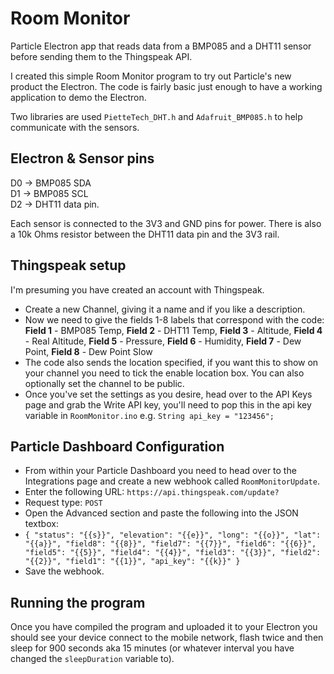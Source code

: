 # Room Monitor
Particle Electron app that reads data from a BMP085 and a DHT11 sensor before sending them to the Thingspeak API.

I created this simple Room Monitor program to try out Particle's new product the Electron. The code is fairly basic just enough to have a working application to demo the Electron.

Two libraries are used `PietteTech_DHT.h` and `Adafruit_BMP085.h` to help communicate with the sensors.

## Electron & Sensor pins
D0 -> BMP085 SDA  
D1 -> BMP085 SCL  
D2 -> DHT11 data pin.  

Each sensor is connected to the 3V3 and GND pins for power. There is also a 10k Ohms resistor between the DHT11 data pin and the 3V3 rail.

## Thingspeak setup
I'm presuming you have created an account with Thingspeak.
* Create a new Channel, giving it a name and if you like a description.
* Now we need to give the fields 1-8 labels that correspond with the code:
  **Field 1** - BMP085 Temp, **Field 2** - DHT11 Temp, **Field 3** - Altitude, **Field 4** - Real Altitude, **Field 5** - Pressure, **Field 6** - Humidity, **Field 7** - Dew Point, **Field 8** - Dew Point Slow
*  The code also sends the location specified, if you want this to show on your channel you need to tick the enable location box. You can also optionally set the channel to be public.
*  Once you've set the settings as you desire, head over to the API Keys page and grab the Write API key, you'll need to pop this in the api key variable in `RoomMonitor.ino` e.g. `String api_key = "123456";` 

## Particle Dashboard Configuration
* From within your Particle Dashboard you need to head over to the Integrations page and create a new webhook called `RoomMonitorUpdate`. 
* Enter the following URL: `https://api.thingspeak.com/update?`
* Request type: `POST`
* Open the Advanced section and paste the following into the JSON textbox:
* `{
  "status": "{{s}}",
  "elevation": "{{e}}",
  "long": "{{o}}",
  "lat": "{{a}}",
  "field8": "{{8}}",
  "field7": "{{7}}",
  "field6": "{{6}}",
  "field5": "{{5}}",
  "field4": "{{4}}",
  "field3": "{{3}}",
  "field2": "{{2}}",
  "field1": "{{1}}",
  "api_key": "{{k}}"
}`
* Save the webhook.   

## Running the program
Once you have compiled the program and uploaded it to your Electron you should see your device connect to the mobile network, flash twice and then sleep for 900 seconds aka 15 minutes (or whatever interval you have changed the `sleepDuration` variable to). 

